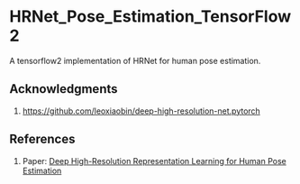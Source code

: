 # HRNet_Pose_Estimation_TensorFlow2
A tensorflow2 implementation of HRNet for human pose estimation.


## Acknowledgments
1. https://github.com/leoxiaobin/deep-high-resolution-net.pytorch

## References
1. Paper: [Deep High-Resolution Representation Learning for Human Pose Estimation](https://arxiv.org/abs/1902.09212)